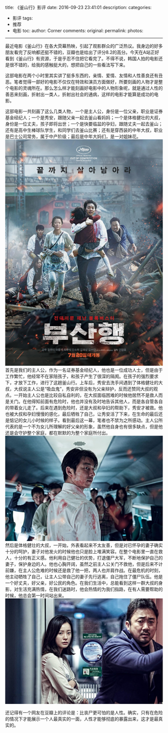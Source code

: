 title: 《釜山行》影评
date: 2016-09-23 23:41:01
description:
categories:
- 影评
tags:
- 推荐
- 电影
toc:
author: Corner
comments:
original:
permalink:
photos:
---
  最近电影《釜山行》在各大荧幕热映，引起了观影群众的广泛热议。我身边的好多朋友看完了反响都还挺不错的，豆瓣也是给出了评分8.2的高分。今天在A站正好看到《釜山行》有资源，于是乎忍不住把它看完了。不得不说，韩国人拍的电影还是很不错的，给我的感触挺大的，想把自己的一些看法写下来。
<!-- more -->

  这部电影在两个小时里其实讲了挺多东西的，亲情、爱情、友情和人性善良还有丑恶。笔者觉得一部好的电影不仅仅在特效和演员方面做好，所要刻画的人物才是整个电影的灵魂所在。那么怎么样才能刻画好电影中的人物形象呢，就是通过人性的善恶来刻画，折射出一类人，折射出社会的通病，这样的电影才能算是成功的电影。

  这部电影一共刻画了这么几类人物，一个是主人公，身份是一位父亲，职业是证券基金经纪人；一个是秀安，跟随父亲一起去釜山看妈妈；一个是体格健壮的大叔，身份是一位丈夫，孩子即将出世；一个是快要临盆的孕妇，跟随丈夫一起去釜山；还有是高中生棒球队学生，和同学们去釜山比赛；还有是穿西装的中年大叔，职业是巴士公司常务，属于中产阶级；最后是中年大妈们，是一对姐妹花。
  ![stage](/images/Film-TrainToBusan/stage.jpg)
  首先是我们的主人公，作为一名证券基金经纪人，他也是一位成功人士，但是由于工作繁忙，他经常不在家陪孩子，和孩子产生了很深的隔阂。在孩子的强烈要求下，才放下工作，进行了这趟釜山行。上车后，秀安去洗手间遇到了体格健壮的大叔，大叔说主人公是“吸血鬼”，秀安非但没有为父亲辩护，反而还赞同大叔的观点。一开始主人公也是比较自私自利的，在大叔面临困难的时候他居然不是救人而是关门。在他得知前面有危险时，他也并没有及时地告诉其他人，而是各自管各自的带着女儿走了。后来在遇到危险时，还是大叔和孕妇的帮助下，秀安才被救。他也被大叔和孕妇慢慢的感化，最后牺牲了自己，让秀安活了下来，在生命的最后还是惦记的女儿小时候的样子。看到最后这一幕，笔者也不禁为之所感动。主人公所代表的是一个不为女儿所理解的好父亲的形象，虽然他自身也有很多缺点，但是他还是会守护整个家庭，都在默默的为整个家庭所付出。
  ![stage](/images/Film-TrainToBusan/protagonist.jpg)
  然后是体格健壮的大叔，一开始，外表看起来不太友善，但是对已怀孕的妻子确实十分的呵护，妻子对他发火的时候他也只是脸上堆满笑容。在整个电影里一直在救人，十分的有正义感。他利用自己健壮的优势，打退僵尸大军，不断地保护自己的妻子，保护身边的人。他也心胸开阔，虽然之前主人公关门不救他，但是后来不计前嫌，在主人公危难的时候还是救了他一把，两人也并肩作战。在最危机的时刻，他主动牺牲了自己，让主人公带自己的妻子先行逃离，自己拖住了僵尸队伍。他是一个好丈夫，好父亲，好公民的角色。在我们生活中，总能看到这样一群大叔的身影，对生活充满热情，在我们迷路时，他会热情的为我们指路，在有人需要帮助的时候，他总会第一时间站出来。
  ![stage](/images/Film-TrainToBusan/strong.jpg)





  还记得有一个网友在豆瓣上的评论是：比丧尸更可怕的是人性。确实，只有在危险的情况下才能展示一个人最真实的一面，人性才能够彻底的暴露出来，这才是最真实的。






















